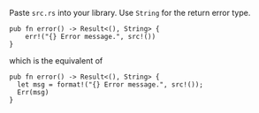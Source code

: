 Paste ``src.rs`` into your library. Use ``String`` for the return error type.

```
pub fn error() -> Result<(), String> {
    err!("{} Error message.", src!())
}
```

which is the equivalent of 

```
pub fn error() -> Result<(), String> {
  let msg = format!("{} Error message.", src!());
  Err(msg)
}
```
